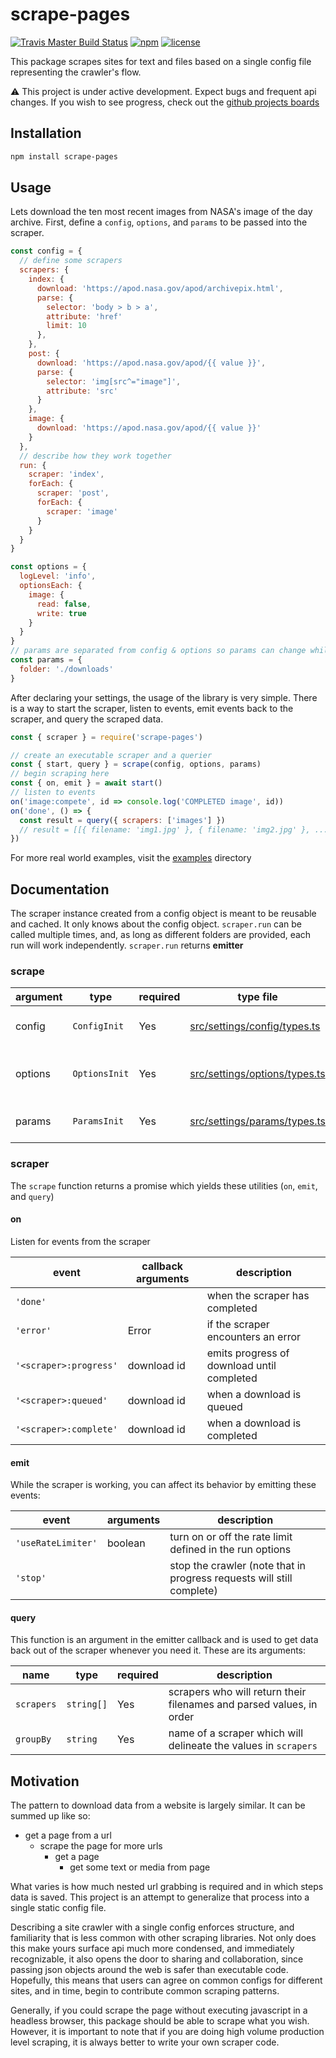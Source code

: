 # scrape-pages

[![Travis Master Build Status](https://travis-ci.com/andykais/scrape-pages.svg?branch=master)](https://travis-ci.com/andykais/scrape-pages)
[![npm](https://img.shields.io/npm/v/scrape-pages.svg)](https://www.npmjs.com/package/scrape-pages)
[![license](https://img.shields.io/github/license/mashape/apistatus.svg)](https://github.com/andykais/scrape-pages/blob/master/LICENSE)

This package scrapes sites for text and files based on a single config file representing the crawler's flow.

:warning: This project is under active development. Expect bugs and frequent api changes. If you wish to see
progress, check out the [github projects boards](https://github.com/andykais/scrape-pages/projects)

## Installation

```bash
npm install scrape-pages
```

## Usage

Lets download the ten most recent images from NASA's image of the day archive. First, define a `config`,
`options`, and `params` to be passed into the scraper.

```javascript
const config = {
  // define some scrapers
  scrapers: {
    index: {
      download: 'https://apod.nasa.gov/apod/archivepix.html',
      parse: {
        selector: 'body > b > a',
        attribute: 'href'
        limit: 10
      },
    },
    post: {
      download: 'https://apod.nasa.gov/apod/{{ value }}',
      parse: {
        selector: 'img[src^="image"]',
        attribute: 'src'
      }
    },
    image: {
      download: 'https://apod.nasa.gov/apod/{{ value }}'
    }
  },
  // describe how they work together
  run: {
    scraper: 'index',
    forEach: {
      scraper: 'post',
      forEach: {
        scraper: 'image'
      }
    }
  }
}

const options = {
  logLevel: 'info',
  optionsEach: {
    image: {
      read: false,
      write: true
    }
  }
}
// params are separated from config & options so params can change while reusing configs & options.
const params = {
  folder: './downloads'
}
```

After declaring your settings, the usage of the library is very simple. There is a way to start the scraper,
listen to events, emit events back to the scraper, and query the scraped data.

```javascript
const { scraper } = require('scrape-pages')

// create an executable scraper and a querier
const { start, query } = scrape(config, options, params)
// begin scraping here
const { on, emit } = await start()
// listen to events
on('image:compete', id => console.log('COMPLETED image', id))
on('done', () => {
  const result = query({ scrapers: ['images'] })
  // result = [[{ filename: 'img1.jpg' }, { filename: 'img2.jpg' }, ...]]
})
```

For more real world examples, visit the [examples](examples) directory

## Documentation

The scraper instance created from a config object is meant to be reusable and cached. It only knows about the
config object. `scraper.run` can be called multiple times, and, as long as different folders are
provided, each run will work independently. `scraper.run` returns **emitter**

### scrape

| argument | type          | required | type file                                                      | description                   |
| -------- | ------------- | -------- | -------------------------------------------------------------- | ----------------------------- |
| config   | `ConfigInit`  | Yes      | [src/settings/config/types.ts](src/settings/config/types.ts)   | _what_ is being downloaded    |
| options  | `OptionsInit` | Yes      | [src/settings/options/types.ts](src/settings/options/types.ts) | _how_ something is downloaded |
| params   | `ParamsInit`  | Yes      | [src/settings/params/types.ts](src/settings/params/types.ts)   | _who_ is being downloaded     |

### scraper

The `scrape` function returns a promise which yields these utilities (`on`, `emit`, and `query`)

#### on

Listen for events from the scraper

| event                  | callback arguments | description                                |
| ---------------------- | ------------------ | ------------------------------------------ |
| `'done'`               |                    | when the scraper has completed             |
| `'error'`              | Error              | if the scraper encounters an error         |
| `'<scraper>:progress'` | download id        | emits progress of download until completed |
| `'<scraper>:queued'`   | download id        | when a download is queued                  |
| `'<scraper>:complete'` | download id        | when a download is completed               |

#### emit

While the scraper is working, you can affect its behavior by emitting these events:

| event              | arguments | description                                                           |
| ------------------ | --------- | --------------------------------------------------------------------- |
| `'useRateLimiter'` | boolean   | turn on or off the rate limit defined in the run options              |
| `'stop'`           |           | stop the crawler (note that in progress requests will still complete) |

#### query

This function is an argument in the emitter callback and is used to get data back out of the scraper whenever
you need it. These are its arguments:

| name       | type       | required | description                                                          |
| ---------- | ---------- | -------- | -------------------------------------------------------------------- |
| `scrapers` | `string[]` | Yes      | scrapers who will return their filenames and parsed values, in order |
| `groupBy`  | `string`   | Yes      | name of a scraper which will delineate the values in `scrapers`      |

## Motivation

The pattern to download data from a website is largely similar. It can be summed up like so:

- get a page from a url
  - scrape the page for more urls
    - get a page
      - get some text or media from page

What varies is how much nested url grabbing is required and in which steps data is saved.
This project is an attempt to generalize that process into a single static config file.

Describing a site crawler with a single config enforces structure, and familiarity that is less common with
other scraping libraries. Not only does this make yours surface api much more condensed, and immediately
recognizable, it also opens the door to sharing and collaboration, since passing json objects around the web
is safer than executable code.
Hopefully, this means that users can agree on common configs for different sites, and in time, begin to contribute common scraping patterns.

Generally, if you could scrape the page without executing javascript in a headless browser,
this package should be able to scrape what you wish. However, it is important to note that if you are doing high volume production level scraping, it is always better to write
your own scraper code.
